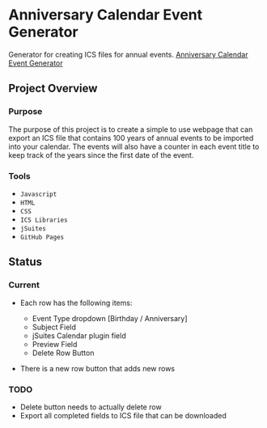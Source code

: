 # Anniversary Calendar Event Generator
Generator for creating ICS files for annual events.
[Anniversary Calendar Event Generator](https://mickmarch.github.io/anniversary-calendar-generator/)

## Project Overview

### Purpose

The purpose of this project is to create a simple to use webpage that can export an ICS file that contains 100 years of annual events to be imported into your calendar. The events will also have a counter in each event title to keep track of the years since the first date of the event.

### Tools

- `Javascript`
- `HTML`
- `CSS`
- `ICS Libraries`
- `jSuites`
- `GitHub Pages`

## Status

### Current

- Each row has the following items:
  - Event Type dropdown [Birthday / Anniversary]
  - Subject Field
  - jSuites Calendar plugin field
  - Preview Field
  - Delete Row Button

- There is a new row button that adds new rows

### TODO

- Delete button needs to actually delete row
- Export all completed fields to ICS file that can be downloaded

